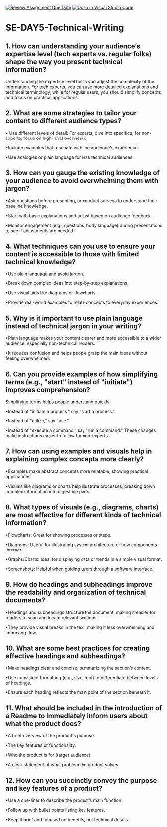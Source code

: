 [![Review Assignment Due Date](https://classroom.github.com/assets/deadline-readme-button-22041afd0340ce965d47ae6ef1cefeee28c7c493a6346c4f15d667ab976d596c.svg)](https://classroom.github.com/a/zsAR-pyY)
[![Open in Visual Studio Code](https://classroom.github.com/assets/open-in-vscode-2e0aaae1b6195c2367325f4f02e2d04e9abb55f0b24a779b69b11b9e10269abc.svg)](https://classroom.github.com/online_ide?assignment_repo_id=16070938&assignment_repo_type=AssignmentRepo)
# SE-DAY5-Technical-Writing
## 1. How can understanding your audience’s expertise level (tech experts vs. regular folks) shape the way you present technical information?

   Understanding the expertise level helps you adjust the complexity of the information. For tech experts, you can use more detailed explanations and technical terminology, while for regular users, you should simplify concepts and focus on practical applications.
   
## 2. What are some strategies to tailor your content to different audience types?

  • Use different levels of detail: For experts, dive into specifics; for non-experts, focus on high-level overviews.

  •Include examples that resonate with the audience's experience.

   •Use analogies or plain language for less technical audiences.
   
## 3. How can you gauge the existing knowledge of your audience to avoid overwhelming them with jargon?

   •Ask questions before presenting, or conduct surveys to understand their baseline knowledge.

   •Start with basic explanations and adjust based on audience feedback.

   •Monitor engagement (e.g., questions, body language) during presentations to see if adjustments are needed.
   
## 4. What techniques can you use to ensure your content is accessible to those with limited technical knowledge?

   •Use plain language and avoid jargon.
  
   •Break down complex ideas into step-by-step explanations.

   •Use visual aids like diagrams or flowcharts.

   •Provide real-world examples to relate concepts to everyday experiences.
   
## 5. Why is it important to use plain language instead of technical jargon in your writing?

   •Plain language makes your content clearer and more accessible to a wider audience, especially non-technical readers.

   •It reduces confusion and helps people grasp the main ideas without feeling overwhelmed.
   
## 6. Can you provide examples of how simplifying terms (e.g., "start" instead of "initiate") improves comprehension?

   Simplifying terms helps people understand quickly:

   •Instead of "initiate a process," say "start a process."
 
   •Instead of "utilize," say "use."

   •Instead of "execute a command," say "run a command." These changes make instructions easier to follow for non-experts.
   
## 7. How can using examples and visuals help in explaining complex concepts more clearly?

   •Examples make abstract concepts more relatable, showing practical applications.

   •Visuals like diagrams or charts help illustrate processes, breaking down complex information into digestible parts.
   
## 8. What types of visuals (e.g., diagrams, charts) are most effective for different kinds of technical information?

   •Flowcharts: Great for showing processes or steps.

   •Diagrams: Useful for illustrating system architecture or how components interact.

   •Graphs/Charts: Ideal for displaying data or trends in a simple visual format.

   •Screenshots: Helpful when guiding users through a software interface.
   
## 9. How do headings and subheadings improve the readability and organization of technical documents?

   •Headings and subheadings structure the document, making it easier for readers to scan and locate relevant sections.

   •They provide visual breaks in the text, making it less overwhelming and improving flow.
   
## 10. What are some best practices for creating effective headings and subheadings?

   •Make headings clear and concise, summarizing the section’s content.

   •Use consistent formatting (e.g., size, font) to differentiate between levels of headings.
 
   •Ensure each heading reflects the main point of the section beneath it.
   
## 11. What should be included in the introduction of a Readme to immediately inform users about what the product does?

   •A brief overview of the product's purpose.

   •The key features or functionality.
 
   •Who the product is for (target audience).

   •A clear statement of what problem the product solves.
   
## 12. How can you succinctly convey the purpose and key features of a product?

   •Use a one-liner to describe the product’s main function.

   •Follow up with bullet points listing key features.

   •Keep it brief and focused on benefits, not technical details.
